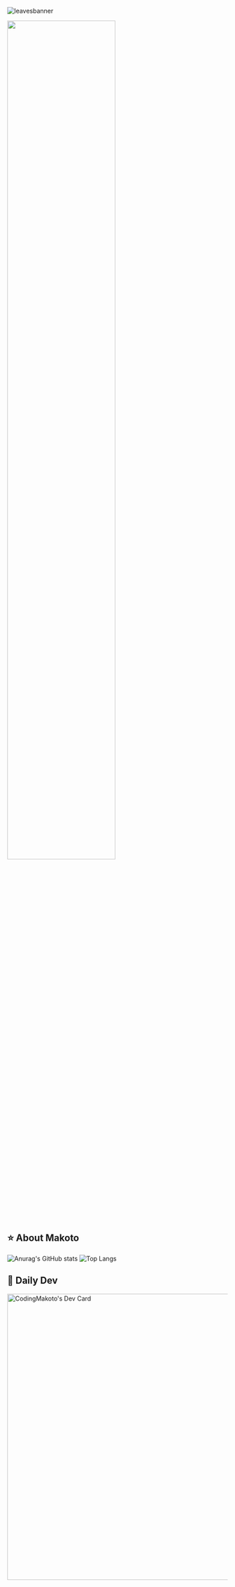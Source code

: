 <!--
**CodingMakoto/CodingMakoto** is a ✨ _special_ ✨ repository because its `README.md` (this file) appears on your GitHub profile.
-->
![leavesbanner](https://github.com/CodingMakoto/CodingMakoto/assets/89703992/4982d01d-4335-4aa3-8350-78e45423027a)

<img src="https://readme-typing-svg.demolab.com?font=Inconsolata&weight=500&size=50&duration=4000&pause=300&color=2F2621&center=true&vCenter=true&multiline=true&repeat=true&random=false&width=1300&height=140&lines=Welcome+To+Makoto+'+s+GitHub" width="70%"/>

## ⭐ About Makoto

![Anurag's GitHub stats](https://github-readme-stats.vercel.app/api?username=codingmakoto&show_icons=true&theme=apprentice)
![Top Langs](https://github-readme-stats.vercel.app/api/top-langs/?username=codingmakoto&layout=compact&theme=apprentice)

## 👾 Daily Dev

<a href="https://app.daily.dev/codingmakoto"><img src="https://api.daily.dev/devcards/v2/7Agtc9gyx01duaM0p7xke.png?type=wide&r=8x2" width="652" alt="CodingMakoto's Dev Card"/></a>
